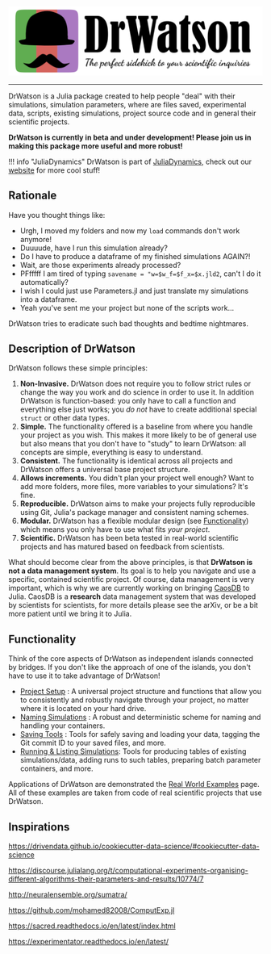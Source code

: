 ![DrWatson](https://github.com/JuliaDynamics/JuliaDynamics/blob/master/videos/drwatson/DrWatson-banner-nobg.png?raw=true)

---

DrWatson is a Julia package created to help people "deal" with their simulations, simulation parameters, where are files saved, experimental data, scripts, existing simulations, project source code and in general their scientific projects.

**DrWatson is currently in beta and under development! Please join us in making this package more useful and more robust!**

!!! info "JuliaDynamics"
    DrWatson is part of [JuliaDynamics](https://juliadynamics.github.io/JuliaDynamics/), check out our [website](https://juliadynamics.github.io/JuliaDynamics/) for more cool stuff!

## Rationale
Have you thought things like:

* Urgh, I moved my folders and now my `load` commands don't work anymore!
* Duuuude, have I run this simulation already?
* Do I have to produce a dataframe of my finished simulations AGAIN?!
* Wait, are those experiments already processed?
* PFfffff I am tired of typing `savename = "w=$w_f=$f_x=$x.jld2`, can't I do it automatically?
* I wish I could just use Parameters.jl and just translate my simulations into a dataframe.
* Yeah you've sent me your project but none of the scripts work...

DrWatson tries to eradicate such bad thoughts and bedtime nightmares.


## Description of DrWatson

DrWatson follows these simple principles:

1. **Non-Invasive.** DrWatson does not require you to follow strict rules or change the way you work and do science in order to use it. In addition DrWatson is function-based: you only have to call a function and everything else just works; you *do not* have to create additional special `struct` or other data types.
1. **Simple.** The functionality offered is a baseline from where you handle your project as you wish. This makes it more likely to be of general use but also means that you don't have to "study" to learn DrWatson: all concepts are simple, everything is easy to understand.
2. **Consistent.** The functionality is identical across all projects and DrWatson offers a universal base project structure.
3. **Allows increments.** You didn't plan your project well enough? Want to add more folders, more files, more variables to your simulations? It's fine.
5. **Reproducible.** DrWatson aims to make your projects fully reproducible using Git, Julia's package manager and consistent naming schemes.
6. **Modular.** DrWatson has a flexible modular design (see [Functionality](@ref)) which means you only have to use what fits _your project_.
4. **Scientific.** DrWatson has been beta tested in real-world scientific projects and has matured based on feedback from scientists.

What should become clear from the above principles, is that **DrWatson is not a data management system**. Its goal is to help you navigate and use a specific, contained scientific project. Of course, data management is very important, which is why we are currently working on bringing [CaosDB](https://arxiv.org/abs/1801.07653) to Julia. CaosDB is a **research** data management system that was developed by scientists for scientists, for more details please see the arXiv, or be a bit more patient until we bring it to Julia.


## Functionality

Think of the core aspects of DrWatson as independent islands connected by bridges. If you don't like the approach of one of the islands, you don't have to use it to take advantage of DrWatson!

* [Project Setup](@ref) : A universal project structure and functions that allow you to consistently and robustly navigate through your project, no matter where it is located on your hard drive.
* [Naming Simulations](@ref) : A robust and deterministic scheme for naming and handling your containers.
* [Saving Tools](@ref) : Tools for safely saving and loading your data, tagging the Git commit ID to your saved files, and more.
* [Running & Listing Simulations](@ref): Tools for producing tables of existing simulations/data, adding runs to such tables, preparing batch parameter containers, and more.

Applications of DrWatson are demonstrated the [Real World Examples](@ref) page. All of these examples are taken from code of real scientific projects that use DrWatson.

## Inspirations

https://drivendata.github.io/cookiecutter-data-science/#cookiecutter-data-science

https://discourse.julialang.org/t/computational-experiments-organising-different-algorithms-their-parameters-and-results/10774/7

http://neuralensemble.org/sumatra/

https://github.com/mohamed82008/ComputExp.jl

https://sacred.readthedocs.io/en/latest/index.html

https://experimentator.readthedocs.io/en/latest/

